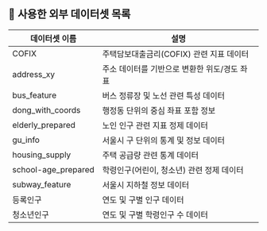 ## 📂 사용한 외부 데이터셋 목록

| 데이터셋 이름             | 설명 |
|--------------------------|------|
| COFIX                   | 주택담보대출금리(COFIX) 관련 지표 데이터 |
| address_xy              | 주소 데이터를 기반으로 변환한 위도/경도 좌표 |
| bus_feature             | 버스 정류장 및 노선 관련 특성 데이터 |
| dong_with_coords        | 행정동 단위의 중심 좌표 포함 정보 |
| elderly_prepared        | 노인 인구 관련 지표 정제 데이터 |
| gu_info                 | 서울시 구 단위의 통계 및 정보 데이터 |
| housing_supply          | 주택 공급량 관련 통계 데이터 |
| school-age_prepared     | 학령인구(어린이, 청소년) 관련 정제 데이터 |
| subway_feature          | 서울시 지하철 정보 데이터 |
| 등록인구                 | 연도 및 구별 인구 데이터 |
| 청소년인구               | 연도 및 구별 학령인구 수 데이터 |
